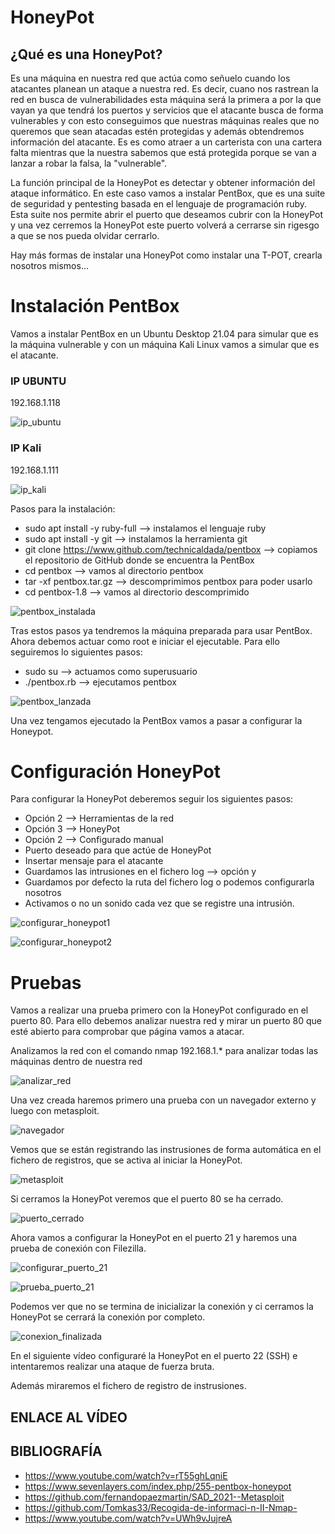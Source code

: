 # HoneyPot

## ¿Qué es una HoneyPot?

Es una máquina en nuestra red que actúa como señuelo cuando los atacantes planean un ataque a nuestra red. Es decir, cuano nos rastrean la red en busca de vulnerabilidades esta máquina será la primera a por la que vayan ya que tendrá los puertos y servicios que el atacante busca de forma vulnerables y con esto conseguimos que nuestras máquinas reales que no queremos que sean atacadas estén protegidas y además obtendremos información del atacante.
Es es como atraer a un carterista con una cartera falta mientras que la nuestra sabemos que está protegida porque se van a lanzar a robar la falsa, la "vulnerable".

La función principal de la HoneyPot es detectar y obtener información del ataque informático.
En este caso vamos a instalar PentBox, que es una suite de seguridad y pentesting basada en el lenguaje de programación ruby. Esta suite nos permite abrir el puerto que deseamos cubrir con la HoneyPot y una vez cerremos la HoneyPot este puerto volverá a cerrarse sin rigesgo a que se nos pueda olvidar cerrarlo.

Hay más formas de instalar una HoneyPot como instalar una T-POT, crearla nosotros mismos...


# Instalación PentBox

Vamos a instalar PentBox en un Ubuntu Desktop 21.04 para simular que es la máquina vulnerable y con un máquina Kali Linux vamos a simular que es el atacante.

### IP UBUNTU
192.168.1.118

![ip_ubuntu](https://github.com/isaacperezb/HoneyPot/blob/main/PentBox/6.JPG)

### IP Kali
192.168.1.111

![ip_kali](https://github.com/isaacperezb/HoneyPot/blob/main/PentBox/12.JPG)

Pasos para la instalación:
- sudo apt install -y ruby-full --> instalamos el lenguaje ruby
- sudo apt install -y git --> instalamos la herramienta git
- git clone https://www.github.com/technicaldada/pentbox --> copiamos el repositorio de GitHub donde se encuentra la PentBox
- cd pentbox --> vamos al directorio pentbox
- tar -xf pentbox.tar.gz --> descomprimimos pentbox para poder usarlo
- cd pentbox-1.8 --> vamos al directorio descomprimido

![pentbox_instalada](https://github.com/isaacperezb/HoneyPot/blob/main/PentBox/1.JPG)

Tras estos pasos ya tendremos la máquina preparada para usar PentBox.
Ahora debemos actuar como root e iniciar el ejecutable. Para ello seguiremos lo siguientes pasos:

- sudo su --> actuamos como superusuario
- ./pentbox.rb --> ejecutamos pentbox

![pentbox_lanzada](https://github.com/isaacperezb/HoneyPot/blob/main/PentBox/2.JPG)

Una vez tengamos ejecutado la PentBox vamos a pasar a configurar la Honeypot.

# Configuración HoneyPot

Para configurar la HoneyPot deberemos seguir los siguientes pasos:
- Opción 2 --> Herramientas de la red
- Opción 3 --> HoneyPot
- Opción 2 --> Configurado manual
- Puerto deseado para que actúe de HoneyPot
- Insertar mensaje para el atacante
- Guardamos las intrusiones en el fichero log --> opción y
- Guardamos por defecto la ruta del fichero log o podemos configurarla nosotros
- Activamos o no un sonido cada vez que se registre una intrusión.

![configurar_honeypot1](https://github.com/isaacperezb/HoneyPot/blob/main/PentBox/3.JPG)

![configurar_honeypot2](https://github.com/isaacperezb/HoneyPot/blob/main/PentBox/4.JPG)

# Pruebas

Vamos a realizar una prueba primero con la HoneyPot configurado en el puerto 80.
Para ello debemos analizar nuestra red y mirar un puerto 80 que esté abierto para comprobar que página vamos a atacar.

Analizamos la red con el comando nmap 192.168.1.* para analizar todas las máquinas dentro de nuestra red

![analizar_red](https://github.com/isaacperezb/HoneyPot/blob/main/PentBox/5.JPG)

Una vez creada haremos primero una prueba con un navegador externo y luego con metasploit.

![navegador](https://github.com/isaacperezb/HoneyPot/blob/main/PentBox/7.JPG)

Vemos que se están registrando las instrusiones de forma automática en el fichero de registros, que se activa al iniciar la HoneyPot.

![metasploit](https://github.com/isaacperezb/HoneyPot/blob/main/PentBox/8.JPG)

Si cerramos la HoneyPot veremos que el puerto 80 se ha cerrado.

![puerto_cerrado](https://github.com/isaacperezb/HoneyPot/blob/main/PentBox/11.JPG)

Ahora vamos a configurar la HoneyPot en el puerto 21 y haremos una prueba de conexión con Filezilla.

![configurar_puerto_21](https://github.com/isaacperezb/HoneyPot/blob/main/PentBox/13.JPG)

![prueba_puerto_21](https://github.com/isaacperezb/HoneyPot/blob/main/PentBox/9.JPG)

Podemos ver que no se termina de inicializar la conexión y ci cerramos la HoneyPot se cerrará la conexión por completo.

![conexion_finalizada](https://github.com/isaacperezb/HoneyPot/blob/main/PentBox/10.JPG)


En el siguiente vídeo configuraré la HoneyPot en el puerto 22 (SSH) e intentaremos realizar una ataque de fuerza bruta.

Además miraremos el fichero de registro de instrusiones.

## ENLACE AL VÍDEO



## BIBLIOGRAFÍA
- https://www.youtube.com/watch?v=rT55ghLqniE
- https://www.sevenlayers.com/index.php/255-pentbox-honeypot
- https://github.com/fernandopaezmartin/SAD_2021--Metasploit
- https://github.com/Tomkas33/Recogida-de-informaci-n-II-Nmap-
- https://www.youtube.com/watch?v=UWh9vJujreA
